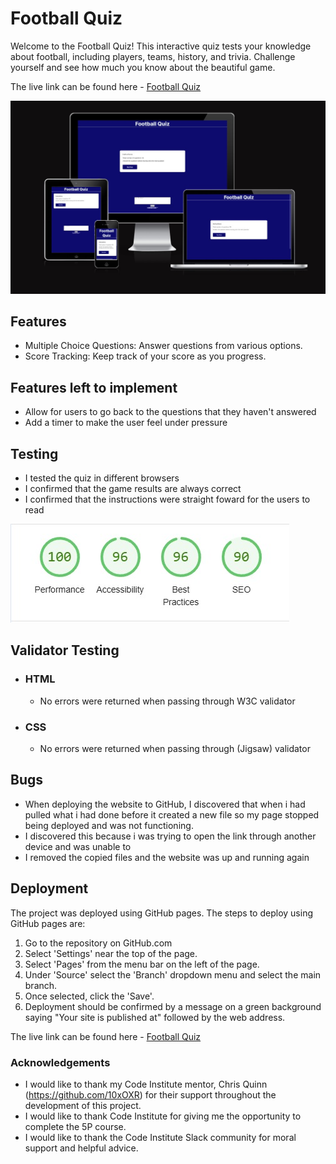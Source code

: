 # Football Quiz

Welcome to the Football Quiz! This interactive quiz tests your knowledge about football, including players, teams, history, and trivia. Challenge yourself and see how much you know about the beautiful game.

The live link can be found here - [Football Quiz](https://esteban-jr.github.io/Quiz/)

![Football Quiz Am I Responsive Image](/assets/readMeImages/responsive.jpg)

## Features

- Multiple Choice Questions: Answer questions from various options.
- Score Tracking: Keep track of your score as you progress.

## Features left to implement

- Allow for users to go back to the questions that they haven't answered
- Add a timer to make the user feel under pressure
## Testing

- I tested the quiz in different browsers
- I confirmed that the game results are always correct
- I confirmed that the instructions were straight foward for the users to read

![Lighthouse score](/assets/readMeImages/lighthouse.jpg)
## Validator Testing

- ### HTML 
  - No errors were returned when passing through W3C validator
- ### CSS
  - No errors were returned when passing through (Jigsaw) validator

## Bugs

- When deploying the website to GitHub, I discovered that when i had pulled what i had done before it created a new file so my page stopped being deployed and was not functioning.
- I discovered this because i was trying to open the link through another device and was unable to
- I removed the copied files and the website was up and running again

## Deployment

The project was deployed using GitHub pages. The steps to deploy using GitHub pages are:

1. Go to the repository on GitHub.com
2. Select 'Settings' near the top of the page.
3. Select 'Pages' from the menu bar on the left of the page.
4. Under 'Source' select the 'Branch' dropdown menu and select the main branch.
5. Once selected, click the 'Save'.
6. Deployment should be confirmed by a message on a green background saying "Your site is published at" followed by the web address.


The live link can be found here - [Football Quiz](https://esteban-jr.github.io/Quiz/)

### Acknowledgements

- I would like to thank my Code Institute mentor, Chris Quinn (https://github.com/10xOXR) for their support throughout the development of this project.
- I would like to thank Code Institute for giving me the opportunity to complete the 5P course.
- I would like to thank the Code Institute Slack community for moral support and helpful advice.